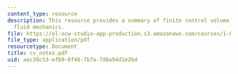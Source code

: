 ```yaml
---
content_type: resource
description: This resource provides a summary of finite control volume analysis in
  fluid mechanics.
file: https://ol-ocw-studio-app-production.s3.amazonaws.com/courses/1-060-engineering-mechanics-ii-spring-2006/aec39c53efb96f467b7a7d0a94d1e2bd_cv_notes.pdf
file_type: application/pdf
resourcetype: Document
title: cv_notes.pdf
uid: aec39c53-efb9-6f46-7b7a-7d0a94d1e2bd
---
```

